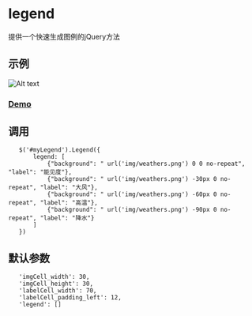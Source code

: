 # legend #

提供一个快速生成图例的jQuery方法

## 示例 ##
![Alt text](https://unique1319.github.io/legend/demo.png)

### [Demo](https://unique1319.github.io/legend) ###
## 调用 ##
```
   $('#myLegend').Legend({
       legend: [
           {"background": " url('img/weathers.png') 0 0 no-repeat", "label": "能见度"},
           {"background": " url('img/weathers.png') -30px 0 no-repeat", "label": "大风"},
           {"background": " url('img/weathers.png') -60px 0 no-repeat", "label": "高温"},
           {"background": " url('img/weathers.png') -90px 0 no-repeat", "label": "降水"}
       ]
   })
```
## 默认参数 ##
```
   'imgCell_width': 30,
   'imgCell_height': 30,
   'labelCell_width': 70,
   'labelCell_padding_left': 12,
   'legend': []
```
